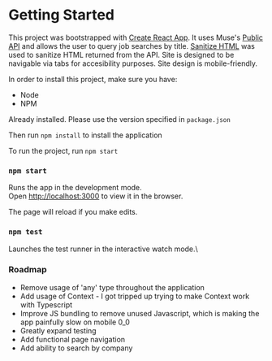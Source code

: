 # Getting Started 

This project was bootstrapped with [Create React App](https://github.com/facebook/create-react-app). It uses Muse's [Public API](https://www.themuse.com/developers) and allows the user to query job searches by title. 
[Sanitize HTML](https://www.npmjs.com/package/sanitize-html) was used to sanitize HTML returned from the API. 
Site is designed to be navigable via tabs for accesibility purposes.
Site design is mobile-friendly.

In order to install this project, make sure you have:
- Node
- NPM

Already installed. Please use the version specified in `package.json`

Then run `npm install` to install the application

To run the project, run `npm start`


### `npm start`

Runs the app in the development mode.\
Open [http://localhost:3000](http://localhost:3000) to view it in the browser.

The page will reload if you make edits.

### `npm test`

Launches the test runner in the interactive watch mode.\


### Roadmap

- Remove usage of 'any' type throughout the application
- Add usage of Context - I got tripped up trying to make Context work with Typescript
- Improve JS bundling to remove unused Javascript, which is making the app painfully slow on mobile 0_0
- Greatly expand testing
- Add functional page navigation
- Add ability to search by company
